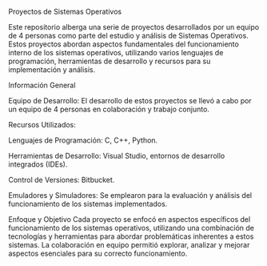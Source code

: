 Proyectos de Sistemas Operativos

Este repositorio alberga una serie de proyectos desarrollados por un equipo de 4 personas como parte del estudio y análisis de Sistemas Operativos. Estos proyectos abordan aspectos fundamentales del funcionamiento interno de los sistemas operativos, utilizando varios lenguajes de programación, herramientas de desarrollo y recursos para su implementación y análisis.

Información General

Equipo de Desarrollo: 
El desarrollo de estos proyectos se llevó a cabo por un equipo de 4 personas en colaboración y trabajo conjunto.

Recursos Utilizados:

Lenguajes de Programación: C, C++, Python.

Herramientas de Desarrollo: Visual Studio, entornos de desarrollo integrados (IDEs).

Control de Versiones: Bitbucket.

Emuladores y Simuladores: Se emplearon para la evaluación y análisis del funcionamiento de los sistemas implementados.

Enfoque y Objetivo
Cada proyecto se enfocó en aspectos específicos del funcionamiento de los sistemas operativos, utilizando una combinación de tecnologías y herramientas para abordar problemáticas inherentes a estos sistemas. La colaboración en equipo permitió explorar, analizar y mejorar aspectos esenciales para su correcto funcionamiento.
